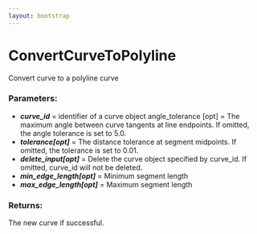 ```yaml
---
layout: bootstrap
---
```


# ConvertCurveToPolyline

Convert curve to a polyline curve
        

### Parameters:

- ***curve_id*** = identifier of a curve object
angle_tolerance [opt] = The maximum angle between curve tangents at line
  endpoints. If omitted, the angle tolerance is set to 5.0.
- ***tolerance[opt]*** = The distance tolerance at segment midpoints. If omitted,
  the tolerance is set to 0.01.
- ***delete_input[opt]*** = Delete the curve object specified by curve_id. If
  omitted, curve_id will not be deleted.
- ***min_edge_length[opt]*** = Minimum segment length
- ***max_edge_length[opt]*** = Maximum segment length
        

### Returns:


The new curve if successful.
        
